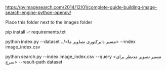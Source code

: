 https://pyimagesearch.com/2014/12/01/complete-guide-building-image-search-engine-python-opencv/

Place this folder next to the images folder

pip install -r requirements.txt

python index.py --dataset ../<مسیر دایرکتوری تصاویر ما> --index image_index.csv

python search.py --index image_index.csv --query <مسیر تصویر مدنظر برای سرچ> --result-path dataset
